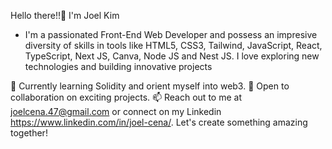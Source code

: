 Hello there!!👋 I'm Joel Kim
- I'm a passionated Front-End Web Developer and possess an impresive diversity of skills in tools like HTML5, CSS3, Tailwind, JavaScript, React, TypeScript, Next JS, Canva, Node JS and Nest JS. I love exploring new technologies and building innovative projects
  
🌱 Currently learning Solidity and orient myself into web3.
💼 Open to collaboration on exciting projects.
📫 Reach out to me at joelcena.47@gmail.com or connect on my Linkedin https://www.linkedin.com/in/joel-cena/.
Let's create something amazing together!

<!---
Joel-Kimikya/Joel-Kimikya is a ✨ special ✨ repository because its `README.md` (this file) appears on your GitHub profile.
You can click the Preview link to take a look at your changes.
--->
